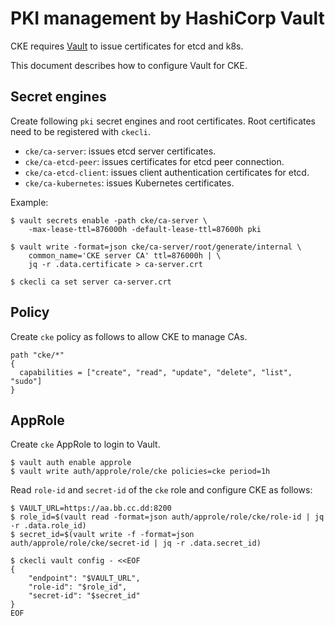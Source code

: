 PKI management by HashiCorp Vault
=================================

CKE requires [Vault][] to issue certificates for etcd and k8s.

This document describes how to configure Vault for CKE.

## Secret engines

Create following `pki` secret engines and root certificates.
Root certificates need to be registered with `ckecli`.

* `cke/ca-server`: issues etcd server certificates.
* `cke/ca-etcd-peer`: issues certificates for etcd peer connection.
* `cke/ca-etcd-client`: issues client authentication certificates for etcd.
* `cke/ca-kubernetes`: issues Kubernetes certificates.

Example:
```console
$ vault secrets enable -path cke/ca-server \
    -max-lease-ttl=876000h -default-lease-ttl=87600h pki

$ vault write -format=json cke/ca-server/root/generate/internal \
    common_name='CKE server CA' ttl=876000h | \
    jq -r .data.certificate > ca-server.crt

$ ckecli ca set server ca-server.crt
```

## Policy

Create `cke` policy as follows to allow CKE to manage CAs.

```hcl
path "cke/*"
{
  capabilities = ["create", "read", "update", "delete", "list", "sudo"]
}
```

## AppRole

Create `cke` AppRole to login to Vault.

```console
$ vault auth enable approle
$ vault write auth/approle/role/cke policies=cke period=1h
```

Read `role-id` and `secret-id` of the `cke` role and configure CKE as follows:

```console
$ VAULT_URL=https://aa.bb.cc.dd:8200
$ role_id=$(vault read -format=json auth/approle/role/cke/role-id | jq -r .data.role_id)
$ secret_id=$(vault write -f -format=json auth/approle/role/cke/secret-id | jq -r .data.secret_id)

$ ckecli vault config - <<EOF
{
    "endpoint": "$VAULT_URL",
    "role-id": "$role_id",
    "secret-id": "$secret_id"
}
EOF
```

[Vault]: https://www.vaultproject.io/
